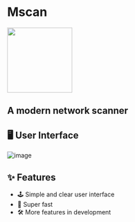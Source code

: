 # Mscan

<img with="150px" height="150px" src="https://user-images.githubusercontent.com/61390950/182006521-350c306a-2567-49eb-b77a-42224783768f.png">  

## A modern network scanner
## 🖥 User Interface
![image](https://user-images.githubusercontent.com/61390950/182006567-5e5cfcbe-7549-4205-902e-54706d2c1793.png)


## ✨ Features

- 🕹 Simple and clear user interface
- 🚀 Super fast
- 🛠 More features in development
